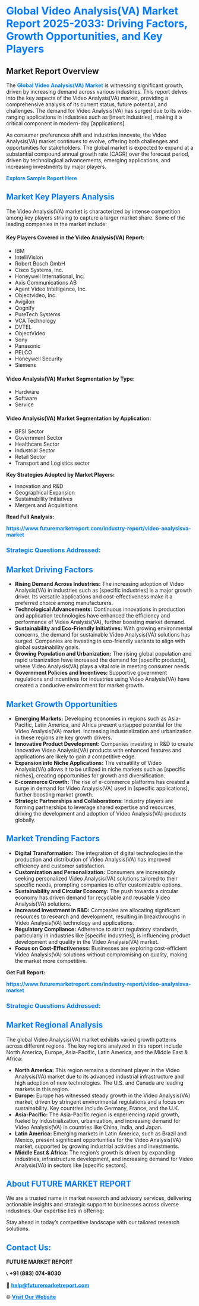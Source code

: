 <h1 style="color: #007BFF;">Global Video Analysis(VA) Market Report 2025-2033: Driving Factors, Growth Opportunities, and Key Players</h1>

<section id="overview">
<h2>Market Report Overview</h2>
<p>The <a href="https://www.futuremarketreport.com/industry-report/video-analysisva-market" style="color: #007BFF; text-decoration: none;"><strong>Global Video Analysis(VA) Market</strong></a> is witnessing significant growth, driven by increasing demand across various industries. This report delves into the key aspects of the Video Analysis(VA) market, providing a comprehensive analysis of its current status, future potential, and challenges. The demand for Video Analysis(VA) has surged due to its wide-ranging applications in industries such as [insert industries], making it a critical component in modern-day [applications].</p>
<p>As consumer preferences shift and industries innovate, the Video Analysis(VA) market continues to evolve, offering both challenges and opportunities for stakeholders. The global market is expected to expand at a substantial compound annual growth rate (CAGR) over the forecast period, driven by technological advancements, emerging applications, and increasing investments by major players.</p>
</section>

<section id="overview">
<p><a href="https://www.futuremarketreport.com/request-sample/reportId=101424" style="color: #007BFF; text-decoration: none;"><strong>Explore Sample Report Here</strong></a></p>
</section>

<section id="key-players">
<h2 style="color: #007BFF;">Market Key Players Analysis</h2>
<p>The Video Analysis(VA) market is characterized by intense competition among key players striving to capture a larger market share. Some of the leading companies in the market include:</p>
<h4>Key Players Covered in the Video Analysis(VA) Report:</h4>
<ul><li>IBM</li><li>IntelliVision</li><li>Robert Bosch GmbH</li><li>Cisco Systems, Inc.</li><li>Honeywell International, Inc.</li><li>Axis Communications AB</li><li>Agent Video Intelligence, Inc.</li><li>Objectvideo, Inc.</li><li>Avigilon</li><li>Qognify</li><li>PureTech Systems</li><li>VCA Technology</li><li>DVTEL</li><li>ObjectVideo</li><li>Sony</li><li>Panasonic</li><li>PELCO</li><li>Honeywell Security</li><li>Siemens</li></ul>
<h4>Video Analysis(VA) Market Segmentation by Type:</h4>
<ul><li>Hardware</li><li>Software</li><li>Service</li></ul>

<h4>Video Analysis(VA) Market Segmentation by Application:</h4>
<ul><li>BFSI Sector</li><li>Government Sector</li><li>Healthcare Sector</li><li>Industrial Sector</li><li>Retail Sector</li><li>Transport and Logistics sector</li></ul>
<p><strong>Key Strategies Adopted by Market Players:</strong></p>
<ul>
<li>Innovation and R&D</li>
<li>Geographical Expansion</li>
<li>Sustainability Initiatives</li>
<li>Mergers and Acquisitions</li>
</ul>
</section>

<section>
<p><strong>Read Full Analysis: </strong></p><a href="https://www.futuremarketreport.com/industry-report/video-analysisva-market" style="color: #007BFF; text-decoration: none;"><strong>https://www.futuremarketreport.com/industry-report/video-analysisva-market</strong></a>
<h3 style="color: #007BFF;">Strategic Questions Addressed:</h3>
</section>

<section id="driving-factors">
<h2 style="color: #007BFF;">Market Driving Factors</h2>
<ul>
<li><strong>Rising Demand Across Industries:</strong> The increasing adoption of Video Analysis(VA) in industries such as [specific industries] is a major growth driver. Its versatile applications and cost-effectiveness make it a preferred choice among manufacturers.</li>
<li><strong>Technological Advancements:</strong> Continuous innovations in production and application technologies have enhanced the efficiency and performance of Video Analysis(VA), further boosting market demand.</li>
<li><strong>Sustainability and Eco-Friendly Initiatives:</strong> With growing environmental concerns, the demand for sustainable Video Analysis(VA) solutions has surged. Companies are investing in eco-friendly variants to align with global sustainability goals.</li>
<li><strong>Growing Population and Urbanization:</strong> The rising global population and rapid urbanization have increased the demand for [specific products], where Video Analysis(VA) plays a vital role in meeting consumer needs.</li>
<li><strong>Government Policies and Incentives:</strong> Supportive government regulations and incentives for industries using Video Analysis(VA) have created a conducive environment for market growth.</li>
</ul>
</section>

<section id="growth-opportunities">
<h2 style="color: #007BFF;">Market Growth Opportunities</h2>
<ul>
<li><strong>Emerging Markets:</strong> Developing economies in regions such as Asia-Pacific, Latin America, and Africa present untapped potential for the Video Analysis(VA) market. Increasing industrialization and urbanization in these regions are key growth drivers.</li>
<li><strong>Innovative Product Development:</strong> Companies investing in R&D to create innovative Video Analysis(VA) products with enhanced features and applications are likely to gain a competitive edge.</li>
<li><strong>Expansion into Niche Applications:</strong> The versatility of Video Analysis(VA) allows it to be utilized in niche markets such as [specific niches], creating opportunities for growth and diversification.</li>
<li><strong>E-commerce Growth:</strong> The rise of e-commerce platforms has created a surge in demand for Video Analysis(VA) used in [specific applications], further boosting market growth.</li>
<li><strong>Strategic Partnerships and Collaborations:</strong> Industry players are forming partnerships to leverage shared expertise and resources, driving the development and adoption of Video Analysis(VA) products globally.</li>
</ul>
</section>

<section id="trending-factors">
<h2 style="color: #007BFF;">Market Trending Factors</h2>
<ul>
<li><strong>Digital Transformation:</strong> The integration of digital technologies in the production and distribution of Video Analysis(VA) has improved efficiency and customer satisfaction.</li>
<li><strong>Customization and Personalization:</strong> Consumers are increasingly seeking personalized Video Analysis(VA) solutions tailored to their specific needs, prompting companies to offer customizable options.</li>
<li><strong>Sustainability and Circular Economy:</strong> The push towards a circular economy has driven demand for recyclable and reusable Video Analysis(VA) solutions.</li>
<li><strong>Increased Investment in R&D:</strong> Companies are allocating significant resources to research and development, resulting in breakthroughs in Video Analysis(VA) technology and applications.</li>
<li><strong>Regulatory Compliance:</strong> Adherence to strict regulatory standards, particularly in industries like [specific industries], is influencing product development and quality in the Video Analysis(VA) market.</li>
<li><strong>Focus on Cost-Effectiveness:</strong> Businesses are exploring cost-efficient Video Analysis(VA) solutions without compromising on quality, making the market more competitive.</li>
</ul>
</section>

<section>
<p><strong>Get Full Report: </strong></p><a href="https://www.futuremarketreport.com/industry-report/video-analysisva-market" style="color: #007BFF; text-decoration: none;"><strong>https://www.futuremarketreport.com/industry-report/video-analysisva-market</strong></a>
<h3 style="color: #007BFF;">Strategic Questions Addressed:</h3>
</section>


<section id="regional-analysis">
<h2 style="color: #007BFF;">Market Regional Analysis</h2>
<p>The global Video Analysis(VA) market exhibits varied growth patterns across different regions. The key regions analyzed in this report include North America, Europe, Asia-Pacific, Latin America, and the Middle East & Africa:</p>
<ul>
<li><strong>North America:</strong> This region remains a dominant player in the Video Analysis(VA) market due to its advanced industrial infrastructure and high adoption of new technologies. The U.S. and Canada are leading markets in this region.</li>
<li><strong>Europe:</strong> Europe has witnessed steady growth in the Video Analysis(VA) market, driven by stringent environmental regulations and a focus on sustainability. Key countries include Germany, France, and the U.K.</li>
<li><strong>Asia-Pacific:</strong> The Asia-Pacific region is experiencing rapid growth, fueled by industrialization, urbanization, and increasing demand for Video Analysis(VA) in countries like China, India, and Japan.</li>
<li><strong>Latin America:</strong> Emerging markets in Latin America, such as Brazil and Mexico, present significant opportunities for the Video Analysis(VA) market, supported by growing industrial activities and investments.</li>
<li><strong>Middle East & Africa:</strong> The region’s growth is driven by expanding industries, infrastructure development, and increasing demand for Video Analysis(VA) in sectors like [specific sectors].</li>
</ul>
</section>

<footer>
<h2 style="color: #007BFF;">About FUTURE MARKET REPORT</h2>
<p>We are a trusted name in market research and advisory services, delivering actionable insights and strategic support to businesses across diverse industries. Our expertise lies in offering:</p>

<p>Stay ahead in today’s competitive landscape with our tailored research solutions.</p>

<h2 style="color: #007BFF;">Contact Us:</h2>
<p><strong>FUTURE MARKET REPORT</strong></p>
<p>📞 <strong>+91 (883) 074-8030</strong></p>
<p>📧 <strong><a href="mailto:help@futuremarketreport.com" style="color: #007BFF;">help@futuremarketreport.com</a></strong></p>
<p>🌐 <strong><a href="https://www.futuremarketreport.com/" style="color: #007BFF;">Visit Our Website</a></strong></p>
</footer>